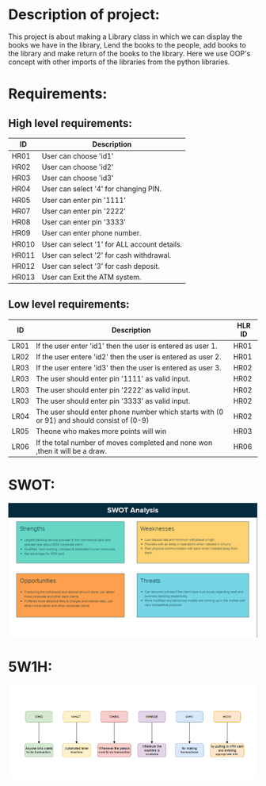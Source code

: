 # Description of project:
This project is about making a Library class in which we can display the books we have in the library, Lend the books to the people, add books to the library and make return of the books to the library. Here we use OOP's concept with other imports of the libraries from the python libraries.

# Requirements:
## High level requirements:

| ID | Description | 
| ----- | ----- | 
| HR01 | User can choose 'id1' |
| HR02 | User can choose 'id2' |
| HR03 | User can choose 'id3' |
| HR04 | User can select '4' for changing PIN. |
| HR05 | User can enter pin '1111' |
| HR07 | User can enter pin '2222' |
| HR08 | User can enter pin '3333' |
| HR09 | User can enter phone number. |
| HR010 | User can select '1' for ALL account details. |
| HR011 | User can select '2' for cash withdrawal. |
| HR012 | User can select '3' for cash deposit. |
| HR013 | User can Exit the ATM system. |

## Low level requirements:


| ID | Description | HLR ID |
| ------ | --------- | ------ |
| LR01 | If the user enter 'id1' then the user is entered as user 1. | HR01 |
| LR02 | If the user entere 'id2' then the user is entered as user 2. | HR01 |
| LR03 | If the user entere 'id3' then the user is entered as user 3. | HR02 |
| LR03 | The user should enter pin '1111' as valid input. | HR02 |
| LR03 | The user should enter pin '2222' as valid input. | HR02 |
| LR03 | The user should enter pin '3333' as valid input. | HR02 |
| LR04 | The user should enter phone number which starts with (0 or 91) and should consist of (0-9)  | HR02 |
| LR05 | Theone who makes more points will win | HR03 |
| LR06 | If the total number of moves completed and none won ,then it will be a draw. | HR06 |


# SWOT:
![SWOT analysis](https://raw.githubusercontent.com/YR4851/99007892_ATM/main/6_ImagesAndVideos/Untitled%20(SWOT%20Analysis).png?token=GHSAT0AAAAAABTDK3LF7ZAJLXXM4D4HI6XCYSGTA4A)
# 5W1H:
![5W1H](https://raw.githubusercontent.com/YR4851/99007892_ATM/main/6_ImagesAndVideos/5W%261H.png?token=GHSAT0AAAAAABTDK3LF2AULWKCBU5ARZYJWYSGTAZA)
